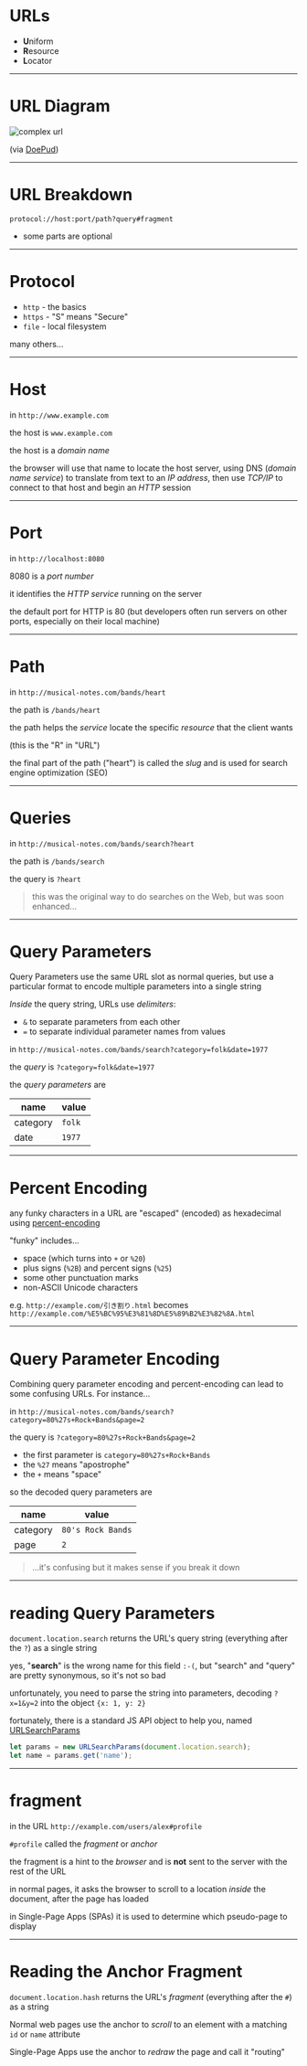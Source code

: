 # URLs

* **U**niform
* **R**esource
* **L**ocator

---

# URL Diagram

![complex url](/images/complex_url.png)

(via [DoePud](https://doepud.co.uk/blog/anatomy-of-a-url))

---

# URL Breakdown

`protocol://host:port/path?query#fragment`

* some parts are optional

---

# Protocol

* `http` - the basics
* `https` - "S" means "Secure"
* `file` - local filesystem

many others...

---

# Host

in `http://www.example.com`

the host is `www.example.com`

the host is a *domain name* 

the browser will use that name to locate the host server, using DNS (*domain name service*) to translate from text to an *IP address*, then use *TCP/IP* to connect to that host and begin an *HTTP* session

---

# Port

in `http://localhost:8080`

8080 is a *port number*

it identifies the *HTTP service* running on the server

the default port for HTTP is 80 (but developers often run servers on other ports, especially on their local machine)

---

# Path

in `http://musical-notes.com/bands/heart`

the path is `/bands/heart`

the path helps the *service* locate the specific *resource* that the client wants

(this is the "R" in "URL")

the final part of the path ("heart") is called the *slug* and is used for search engine optimization (SEO)

---

# Queries

in `http://musical-notes.com/bands/search?heart`

the path is `/bands/search`

the query is `?heart`

> this was the original way to do searches on the Web, but was soon enhanced...

---

# Query Parameters

Query Parameters use the same URL slot as normal queries, but use a particular format to encode multiple parameters into a single string

*Inside* the query string, URLs use *delimiters*:

  * `&` to separate parameters from each other 
  * `=` to separate individual parameter names from values

in `http://musical-notes.com/bands/search?category=folk&date=1977`

the *query* is `?category=folk&date=1977`

the *query parameters* are

|name|value|
|---|---|
|category|`folk`|
|date|`1977`|

---

# Percent Encoding

any funky characters in a URL are "escaped" (encoded) as hexadecimal using [percent-encoding](https://en.wikipedia.org/wiki/Percent-encoding)

"funky" includes...

* space (which turns into `+` or `%20`)
* plus signs (`%2B`) and percent signs (`%25`)
* some other punctuation marks
* non-ASCII Unicode characters

e.g. `http://example.com/引き割り.html`
becomes `http://example.com/%E5%BC%95%E3%81%8D%E5%89%B2%E3%82%8A.html`

---

# Query Parameter Encoding

Combining query parameter encoding and percent-encoding can lead to some confusing URLs. For instance...

in `http://musical-notes.com/bands/search?category=80%27s+Rock+Bands&page=2`

the query is `?category=80%27s+Rock+Bands&page=2`

* the first parameter is `category=80%27s+Rock+Bands`
* the `%27` means "apostrophe"
* the `+` means "space"

so the decoded query parameters are

|name|value|
|---|---|
|category|`80's Rock Bands`|
|page|`2`|

>...it's confusing but it makes sense if you break it down

---

# reading Query Parameters

`document.location.search` returns the URL's query string (everything after the `?`) as a single string

yes, "**search**" is the wrong name for this field `:-(`, but "search" and "query" are pretty synonymous, so it's not so bad

unfortunately, you need to parse the string into parameters, decoding `?x=1&y=2` into the object `{x: 1, y: 2}`

fortunately, there is a standard JS API object to help you, named [URLSearchParams](https://developer.mozilla.org/en-US/docs/Web/API/URLSearchParams)

```js
let params = new URLSearchParams(document.location.search);
let name = params.get('name');
```

---

# fragment

in the URL `http://example.com/users/alex#profile`

`#profile` called the *fragment* or *anchor* 

the fragment is a hint to the *browser* and is **not** sent to the server with the rest of the URL

in normal pages, it asks the browser to scroll to a location *inside* the document, after the page has loaded

in Single-Page Apps (SPAs) it is used to determine which pseudo-page to display

---

# Reading the Anchor Fragment

`document.location.hash` returns the URL's *fragment* (everything after the `#`) as a string

Normal web pages use the anchor to *scroll* to an element with a matching `id` or `name` attribute

Single-Page Apps use the anchor to *redraw* the page and call it "routing"